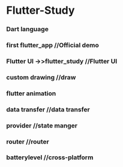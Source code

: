 # Flutter-Study
### Dart language
### first flutter_app   //Official demo
### Flutter UI ->>flutter_study //Flutter UI
### custom drawing      //draw
### flutter animation 
### data transfer       //data transfer
### provider            //state manger
### router              //router
### batterylevel        //cross-platform

